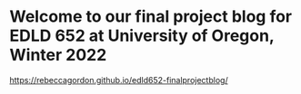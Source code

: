 # Welcome to our final project blog for EDLD 652 at University of Oregon, Winter 2022

https://rebeccagordon.github.io/edld652-finalprojectblog/
